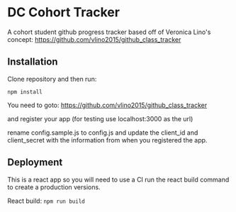# DC Cohort Tracker

A cohort student github progress tracker based off of Veronica Lino's concept:
https://github.com/vlino2015/github_class_tracker

## Installation

Clone repository
and then run:

```npm install```

You need to goto:
https://github.com/vlino2015/github_class_tracker

and register your app (for testing use localhost:3000 as the url)

rename config.sample.js to config.js and update the client_id and client_secret with the information from when you registered the app.

## Deployment
This is a react app so you will need to use a CI run the react build command to create a production versions.

React build:
```npm run build```

